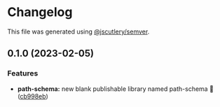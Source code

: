 # Changelog

This file was generated using [@jscutlery/semver](https://github.com/jscutlery/semver).

## 0.1.0 (2023-02-05)


### Features

* **path-schema:** new blank publishable library named path-schema :construction: ([cb998eb](https://github.com/enio-ireland/enio/commit/cb998eb69e180c3a379f369e1d00866a057262d7))
